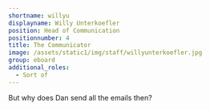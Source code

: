 ```yaml
---
shortname: willyu
displayname: Willy Unterkoefler
position: Head of Communication
positionnumber: 4
title: The Communicator
image: /assets/static1/img/staff/willyunterkoefler.jpg
group: eboard
additional_roles:
  - Sort of
---
```


But why does Dan send all the emails then?
